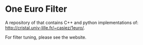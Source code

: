 # One Euro Filter

A repository of that contains C++ and python implementations of: http://cristal.univ-lille.fr/~casiez/1euro/. 

For filter tuning, please see the website.

